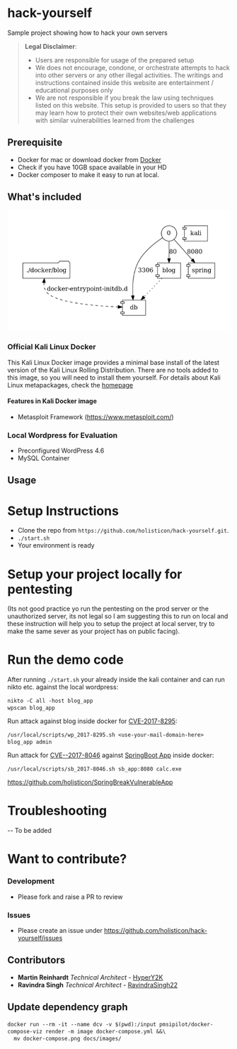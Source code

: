 # hack-yourself
Sample project showing how to hack your own servers

> **Legal Disclaimer**:
> * Users are responsible for usage of the prepared setup
> * We does not encourage, condone, or orchestrate attempts to hack into other servers or any other illegal activities. The writings and instructions contained inside this website are entertainment / educational purposes only
> * We are not responsible if you break the law using techniques listed on this website. This setup is provided to users so that they may learn how to protect their own websites/web applications with similar vulnerabilities learned from the challenges

## Prerequisite

 * Docker for mac or download docker from [Docker](https://www.docker.com/)
 * Check if you have 10GB space available in your HD
 * Docker composer to make it easy to run at local.

## What's included

![](docs/images/docker-compose.png)

###  Official Kali Linux Docker
This Kali Linux Docker image provides a minimal base install of the latest version of the Kali Linux Rolling Distribution.
There are no tools added to this image, so you will need to install them yourself.
For details about Kali Linux metapackages, check the [homepage](https://www.kali.org/news/kali-linux-metapackages/)

#### Features in Kali Docker image
* Metasploit Framework (https://www.metasploit.com/)

### Local Wordpress for Evaluation

* Preconfigured WordPress 4.6
* MySQL Container

## Usage

# Setup Instructions
* Clone the repo from `https://github.com/holisticon/hack-yourself.git`.
* `./start.sh`
* Your environment is ready

# Setup your project locally for pentesting
(Its not good practice yo run the pentesting on the prod server or the unauthorized server, its not legal so I am suggesting this to run on local and these instruction will help you to setup the project at local server, try to make the same sever as your project has on public facing).

# Run the demo code
After running `./start.sh` your already inside the kali container and can run nikto etc. against the local wordpress:
```
nikto -C all -host blog_app
wpscan blog_app

```
Run attack against blog inside docker for [CVE-2017-8295](https://exploitbox.io/vuln/WordPress-Exploit-4-7-Unauth-Password-Reset-0day-CVE-2017-8295.html):
```
/usr/local/scripts/wp_2017-8295.sh <use-your-mail-domain-here> blog_app admin
```

Run attack for [CVE--2017-8046](https://pivotal.io/security/cve-2017-8046) against [SpringBoot App](https://github.com/holisticon/SpringBreakVulnerableApp) inside docker:
```
/usr/local/scripts/sb_2017-8046.sh sb_app:8080 calc.exe
```

https://github.com/holisticon/SpringBreakVulnerableApp
# Troubleshooting
-- To be added

# Want to contribute?
###  Development
* Please fork and raise a PR to review
### Issues
* Please create an issue under https://github.com/holisticon/hack-yourself/issues


## Contributors
* **Martin Reinhardt** *Technical Architect* - [HyperY2K](http://github.com/hypery2k/)
* **Ravindra Singh**  *Technical Architect* - [RavindraSingh22](http://github.com/ravindrasingh22/)


## Update dependency graph

```
docker run --rm -it --name dcv -v $(pwd):/input pmsipilot/docker-compose-viz render -m image docker-compose.yml &&\
  mv docker-compose.png docs/images/
```

